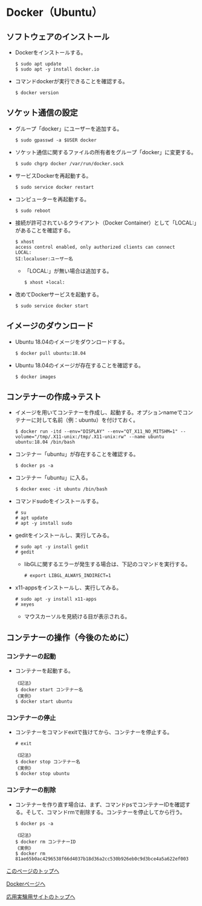 # Docker（Ubuntu）

## ソフトウェアのインストール
- Dockerをインストールする。
  ```
  $ sudo apt update
  $ sudo apt -y install docker.io
  ```
- コマンドdockerが実行できることを確認する。
  ```
  $ docker version
  ```

## ソケット通信の設定
- グループ「docker」にユーザーを追加する。
  ```
  $ sudo gpasswd -a $USER docker
  ```
- ソケット通信に関するファイルの所有者をグループ「docker」に変更する。
  ```
  $ sudo chgrp docker /var/run/docker.sock
  ```
- サービスDockerを再起動する。
  ```
  $ sudo service docker restart
  ```
- コンピューターを再起動する。
  ```
  $ sudo reboot
  ```
- 接続が許可されているクライアント（Docker Container）として「LOCAL:」があることを確認する。
  ```
  $ xhost
  access control enabled, only authorized clients can connect
  LOCAL:
  SI:localuser:ユーザー名
  ```
  - 「LOCAL:」が無い場合は追加する。
    ```
    $ xhost +local:
    ```
- 改めてDockerサービスを起動する。
  ```
  $ sudo service docker start
  ```

## イメージのダウンロード
- Ubuntu 18.04のイメージをダウンロードする。
  ```
  $ docker pull ubuntu:18.04
  ```
- Ubuntu 18.04のイメージが存在することを確認する。
  ```
  $ docker images
  ```

## コンテナーの作成→テスト
- イメージを用いてコンテナーを作成し、起動する。オプションnameでコンテナーに対して名前（例：ubuntu）を付けておく。
  ```
  $ docker run -itd --env="DISPLAY" --env="QT_X11_NO_MITSHM=1" --volume="/tmp/.X11-unix:/tmp/.X11-unix:rw" --name ubuntu ubuntu:18.04 /bin/bash
  ```
- コンテナー「ubuntu」が存在することを確認する。
  ```
  $ docker ps -a
  ```
- コンテナー「ubuntu」に入る。
  ```
  $ docker exec -it ubuntu /bin/bash
  ```
- コマンドsudoをインストールする。
  ```
  # su
  # apt update
  # apt -y install sudo
  ```
- geditをインストールし、実行してみる。
  ```
  # sudo apt -y install gedit
  # gedit
  ```
  - libGLに関するエラーが発生する場合は、下記のコマンドを実行する。
    ```
    # export LIBGL_ALWAYS_INDIRECT=1
    ```
- x11-appsをインストールし、実行してみる。
  ```
  # sudo apt -y install x11-apps
  # xeyes
  ```
  - マウスカーソルを見続ける目が表示される。

## コンテナーの操作（今後のために）

### コンテナーの起動
- コンテナーを起動する。
  ```
  《記法》
  $ docker start コンテナー名
  《実例》
  $ docker start ubuntu
  ```

### コンテナーの停止
- コンテナーをコマンドexitで抜けてから、コンテナーを停止する。
  ```
  # exit
  ```
  ```
  《記法》
  $ docker stop コンテナー名
  《実例》
  $ docker stop ubuntu
  ```

### コンテナーの削除
- コンテナーを作り直す場合は、まず、コマンドpsでコンテナーIDを確認する。そして、コマンドrmで削除する。コンテナーを停止してから行う。
  ```
  $ docker ps -a
  ```
  ```
  《記法》
  $ docker rm コンテナーID
  《実例》
  $ docker rm 81ae65b0ac4296538f66d4037b18d36a2cc530b926eb0c9d3bce4a5a622ef003
  ```

[このページのトップへ](#)

[Dockerページへ](https://stl-apu.github.io/advanced_experiment_2022/docker)

[応用実験用サイトのトップへ](https://stl-apu.github.io/advanced_experiment_2022/)

